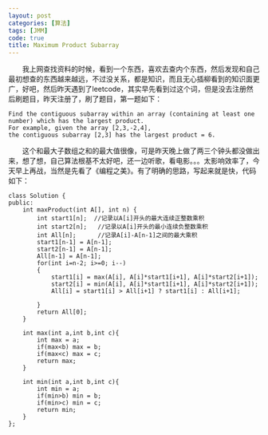 ```yaml
---
layout: post
categories: [算法]
tags: [JMM]
code: true
title: Maximum Product Subarray
---
```


&emsp;&emsp;我上网查找资料的时候，看到一个东西，喜欢去查内个东西，然后发现和自己最初想查的东西越来越远，不过没关系，都是知识，而且无心插柳看到的知识面更广，好吧，然后昨天遇到了leetcode，其实早先看到过这个词，但是没去注册然后刷题目，昨天注册了，刷了题目，第一题如下：

```
Find the contiguous subarray within an array (containing at least one number) which has the largest product.  
For example, given the array [2,3,-2,4],  
the contiguous subarray [2,3] has the largest product = 6.  
```

&emsp;&emsp;这个和最大子数组之和的最大值很像，可是昨天晚上做了两三个钟头都没做出来，想了想，自己算法根基不太好吧，还一边听歌，看电影。。。太影响效率了，今天早上再战，当然是先看了《编程之美》。有了明确的思路，写起来就是快，代码如下：  

```
class Solution {
public:
    int maxProduct(int A[], int n) {
        int start1[n]; 	//记录以A[i]开头的最大连续正整数乘积
        int start2[n];	 //记录以A[i]开头的最小连续负整数乘积
        int All[n];   	 //记录A[i]-A[n-1]之间的最大乘积
        start1[n-1] = A[n-1];
        start2[n-1] = A[n-1];
        All[n-1] = A[n-1];
        for(int i=n-2; i>=0; i--)
        {
            start1[i] = max(A[i], A[i]*start1[i+1], A[i]*start2[i+1]);
            start2[i] = min(A[i], A[i]*start1[i+1], A[i]*start2[i+1]);
            All[i] = start1[i] > All[i+1] ? start1[i] : All[i+1];
            
        }
        return All[0];
    }

    int max(int a,int b,int c){
        int max = a;
        if(max<b) max = b;
        if(max<c) max = c;
        return max;
    }
    
    int min(int a,int b,int c){
        int min = a;
        if(min>b) min = b;
        if(min>c) min = c;
        return min;
    }
};
```
